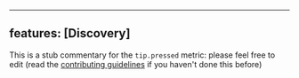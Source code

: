 
---
features: [Discovery]
---

This is a stub commentary for the `tip.pressed` metric: please feel free to edit (read the
[contributing guidelines](https://github.com/mozilla/glean-annotations/blob/main/CONTRIBUTING.md)
if you haven't done this before)
